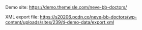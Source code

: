 Demo site: https://demo.themeisle.com/neve-bb-doctors/

XML export file: https://s20206.pcdn.co/neve-bb-doctors/wp-content/uploads/sites/239/ti-demo-data/export.xml
